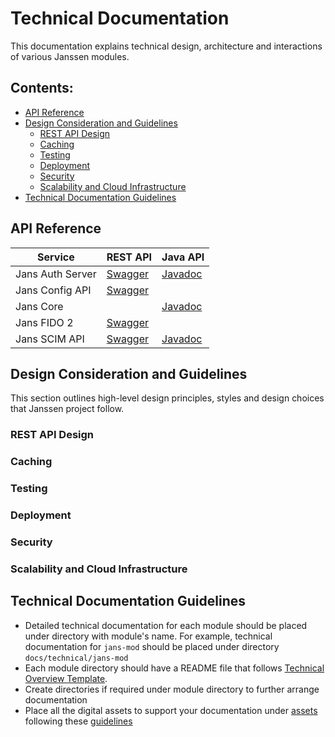 # Technical Documentation

This documentation explains technical design, architecture and interactions of various Janssen modules.

## Contents:

- [API Reference](#api-reference)
- [Design Consideration and Guidelines](#design-consideration-and-guidelines)
  - [REST API Design](#rest-api-design)
  - [Caching](#caching)
  - [Testing](#testing)
  - [Deployment](#deployment)
  - [Security](#security)
  - [Scalability and Cloud Infrastructure](#scalability-and-cloud-infrastructure)
- [Technical Documentation Guidelines](#technical-documentation-guidelines)

## API Reference

| Service | REST API | Java API |  
| --- | --- | --- |  
| Jans Auth Server | [Swagger](https://gluu.org/swagger-ui/?url=https://raw.githubusercontent.com/JanssenProject/jans/main/jans-auth-server/docs/swagger.yaml)| [Javadoc](https://jenkins.jans.io/javadocs/jans-auth/main/)|  
| Jans Config API | [Swagger](https://gluu.org/swagger-ui/?url=https://raw.githubusercontent.com/JanssenProject/jans/main/jans-config-api/docs/jans-config-api-swagger.yaml)| |  
| Jans Core | | [Javadoc](https://jenkins.jans.io/javadocs/jans-core/main/)|  
| Jans FIDO 2 | [Swagger](https://gluu.org/swagger-ui/?url=https://raw.githubusercontent.com/JanssenProject/jans/main/jans-fido2/docs/jansFido2Swagger.yaml) | |  
| Jans SCIM API | [Swagger](https://gluu.org/swagger-ui/?url=https://raw.githubusercontent.com/JanssenProject/jans/main/jans-scim/server/src/main/resources/jans-scim-openapi.yaml) | [Javadoc](https://jenkins.jans.io/javadocs/jans-scim/main/) |     
  
## Design Consideration and Guidelines

This section outlines high-level design principles, styles and design choices that Janssen project follow. 
### REST API Design
### Caching
### Testing
### Deployment
### Security
### Scalability and Cloud Infrastructure 

## Technical Documentation Guidelines
  
- Detailed technical documentation for each module should be placed under directory with module's name. For example, technical documentation for `jans-mod` should be placed under directory `docs/technical/jans-mod`
- Each module directory should have a README file that follows [Technical Overview Template](./technical-overview-template.md).
- Create directories if required under module directory to further arrange documentation
- Place all the digital assets to support your documentation under [assets](../../assets) following these [guidelines](../../assets/README.md)


